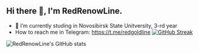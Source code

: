 ## Hi there 👋, I'm RedRenowLine.
- 🔭 I’m currently studing in Novosibirsk State Unitversity, 3-rd year
- How to reach me in Telegram: https://t.me/redgoldline
[![GitHub Streak](https://streak-stats.demolab.com/?user=DenverCoder1)](https://git.io/streak-stats)

![RedRenowLine's GitHub stats](https://github-readme-stats.vercel.app/api?username=redrenowline&show_icons=true&theme=radical)
<!--
**redrenowline/redrenowline** is a ✨ _special_ ✨ repository because its `README.md` (this file) appears on your GitHub profile.

Here are some ideas to get you started:

- 🔭 I’m currently working on ...
- 🌱 I’m currently learning ...
- 👯 I’m looking to collaborate on ...
- 🤔 I’m looking for help with ...
- 💬 Ask me about ...
- 📫 How to reach me: ...
- 😄 Pronouns: ...
- ⚡ Fun fact: ...
-->
